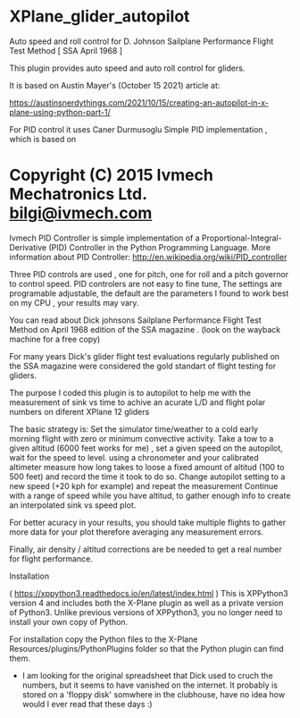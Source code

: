 # XPlane_glider_autopilot
Auto speed and roll control for D. Johnson Sailplane Performance Flight Test Method [ SSA April 1968 ]

This plugin provides auto speed and auto roll control for gliders. 

It is based on Austin Mayer's (October 15 2021) article at:

https://austinsnerdythings.com/2021/10/15/creating-an-autopilot-in-x-plane-using-python-part-1/

For PID control it uses Caner Durmusoglu Simple PID implementation , which is based on 

# Copyright (C) 2015 Ivmech Mechatronics Ltd. <bilgi@ivmech.com>
Ivmech PID Controller is simple implementation of a Proportional-Integral-Derivative (PID) Controller in the Python Programming Language.  More information about PID Controller: http://en.wikipedia.org/wiki/PID_controller


Three PID controls are used , one for pitch, one for roll and a pitch governor to control speed. 
PID controlers are not easy to fine tune, The settings are programable adjustable, the default are the parameters I found to work best on my CPU , your results may vary. 

You can read about Dick johnsons Sailplane Performance Flight Test Method on April 1968 edition of the SSA magazine . (look on the wayback machine for a free copy)

For many years Dick's glider flight test evaluations regularly published on the SSA magazine were considered the gold standart of flight testing for gliders. 

The purpose I coded this plugin is to autopilot to help me with the measurement of sink vs time to achive an acurate L/D and flight polar numbers on diferent XPlane 12 gliders

The basic strategy is:
Set the simulator time/weather to a cold early morning flight with zero or minimum convective activity.
Take a tow to a given altitud (6000 feet works for me) , set a given speed on the autopilot, wait for the speed to level.
using a chronometer and your calibrated altimeter measure how long takes to loose a fixed amount of altitud (100 to 500 feet) and record the time it took to do so. 
Change autopilot setting to a new speed (+20 kph for example) and repeat the measurement
Continue with a range of speed while you have altitud, to gather enough info to create an interpolated sink vs speed plot.

For better acuracy in your results, you should take multiple flights to gather more data for your plot therefore averaging any measurement errors. 

Finally, air density / altitud corrections are be needed to get a real number for flight performance. 




Installation

( https://xppython3.readthedocs.io/en/latest/index.html ) This is XPPython3 version 4 and includes both the X-Plane plugin as well as a private version of Python3. Unlike previous versions of XPPython3, you no longer need to install your own copy of Python.

For installation copy the Python files to the X-Plane Resources/plugins/PythonPlugins folder so that the Python plugin can find them.


* I am looking for the original spreadsheet that Dick used to cruch the numbers, but it seems to have vanished on the internet. It probably is stored on a 'floppy disk' somwhere in the clubhouse, have no idea how would I ever read that these days :) 
